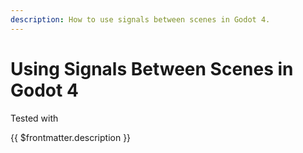 ```yaml
---
description: How to use signals between scenes in Godot 4.
---
```


<!-- Gets the meta data og:title.  -->
# Using Signals Between Scenes in Godot 4

Tested with <Badge type="tip" text="Godot 4.1.1" />

{{ $frontmatter.description }}

